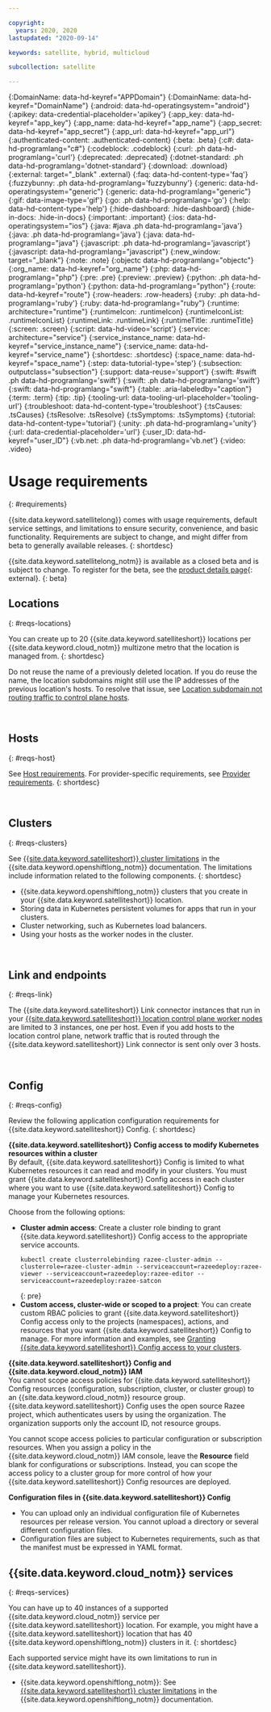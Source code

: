 ```yaml
---

copyright:
  years: 2020, 2020
lastupdated: "2020-09-14"

keywords: satellite, hybrid, multicloud

subcollection: satellite

---
```


{:DomainName: data-hd-keyref="APPDomain"}
{:DomainName: data-hd-keyref="DomainName"}
{:android: data-hd-operatingsystem="android"}
{:apikey: data-credential-placeholder='apikey'}
{:app_key: data-hd-keyref="app_key"}
{:app_name: data-hd-keyref="app_name"}
{:app_secret: data-hd-keyref="app_secret"}
{:app_url: data-hd-keyref="app_url"}
{:authenticated-content: .authenticated-content}
{:beta: .beta}
{:c#: data-hd-programlang="c#"}
{:codeblock: .codeblock}
{:curl: .ph data-hd-programlang='curl'}
{:deprecated: .deprecated}
{:dotnet-standard: .ph data-hd-programlang='dotnet-standard'}
{:download: .download}
{:external: target="_blank" .external}
{:faq: data-hd-content-type='faq'}
{:fuzzybunny: .ph data-hd-programlang='fuzzybunny'}
{:generic: data-hd-operatingsystem="generic"}
{:generic: data-hd-programlang="generic"}
{:gif: data-image-type='gif'}
{:go: .ph data-hd-programlang='go'}
{:help: data-hd-content-type='help'}
{:hide-dashboard: .hide-dashboard}
{:hide-in-docs: .hide-in-docs}
{:important: .important}
{:ios: data-hd-operatingsystem="ios"}
{:java: #java .ph data-hd-programlang='java'}
{:java: .ph data-hd-programlang='java'}
{:java: data-hd-programlang="java"}
{:javascript: .ph data-hd-programlang='javascript'}
{:javascript: data-hd-programlang="javascript"}
{:new_window: target="_blank"}
{:note: .note}
{:objectc data-hd-programlang="objectc"}
{:org_name: data-hd-keyref="org_name"}
{:php: data-hd-programlang="php"}
{:pre: .pre}
{:preview: .preview}
{:python: .ph data-hd-programlang='python'}
{:python: data-hd-programlang="python"}
{:route: data-hd-keyref="route"}
{:row-headers: .row-headers}
{:ruby: .ph data-hd-programlang='ruby'}
{:ruby: data-hd-programlang="ruby"}
{:runtime: architecture="runtime"}
{:runtimeIcon: .runtimeIcon}
{:runtimeIconList: .runtimeIconList}
{:runtimeLink: .runtimeLink}
{:runtimeTitle: .runtimeTitle}
{:screen: .screen}
{:script: data-hd-video='script'}
{:service: architecture="service"}
{:service_instance_name: data-hd-keyref="service_instance_name"}
{:service_name: data-hd-keyref="service_name"}
{:shortdesc: .shortdesc}
{:space_name: data-hd-keyref="space_name"}
{:step: data-tutorial-type='step'}
{:subsection: outputclass="subsection"}
{:support: data-reuse='support'}
{:swift: #swift .ph data-hd-programlang='swift'}
{:swift: .ph data-hd-programlang='swift'}
{:swift: data-hd-programlang="swift"}
{:table: .aria-labeledby="caption"}
{:term: .term}
{:tip: .tip}
{:tooling-url: data-tooling-url-placeholder='tooling-url'}
{:troubleshoot: data-hd-content-type='troubleshoot'}
{:tsCauses: .tsCauses}
{:tsResolve: .tsResolve}
{:tsSymptoms: .tsSymptoms}
{:tutorial: data-hd-content-type='tutorial'}
{:unity: .ph data-hd-programlang='unity'}
{:url: data-credential-placeholder='url'}
{:user_ID: data-hd-keyref="user_ID"}
{:vb.net: .ph data-hd-programlang='vb.net'}
{:video: .video}



# Usage requirements
{: #requirements}

{{site.data.keyword.satellitelong}} comes with usage requirements, default service settings, and limitations to ensure security, convenience, and basic functionality. Requirements are subject to change, and might differ from beta to generally available releases.
{: shortdesc}

{{site.data.keyword.satellitelong_notm}} is available as a closed beta and is subject to change. To register for the beta, see the [product details page](https://cloud.ibm.com/satellite/beta){: external}.
{: beta}



## Locations
{: #reqs-locations}

You can create up to 20 {{site.data.keyword.satelliteshort}} locations per {{site.data.keyword.cloud_notm}} multizone metro that the location is managed from.
{: shortdesc}

Do not reuse the name of a previously deleted location. If you do reuse the name, the location subdomains might still use the IP addresses of the previous location's hosts. To resolve that issue, see [Location subdomain not routing traffic to control plane hosts](/docs/satellite?topic=satellite-ts-locations#ts-location-subdomain).

<br />


## Hosts
{: #reqs-host}

See [Host requirements](/docs/satellite?topic=satellite-host-reqs#host-reqs). For provider-specific requirements, see [Provider requirements](/docs/satellite?topic=satellite-providers).
{: shortdesc}

<br />


## Clusters
{: #reqs-clusters}

See [{{site.data.keyword.satelliteshort}} cluster limitations](/docs/openshift?topic=openshift-openshift_limitations#satellite_limits) in the {{site.data.keyword.openshiftlong_notm}} documentation. The limitations include information related to the following components.
{: shortdesc}

* {{site.data.keyword.openshiftlong_notm}} clusters that you create in your {{site.data.keyword.satelliteshort}} location.
* Storing data in Kubernetes persistent volumes for apps that run in your clusters.
* Cluster networking, such as Kubernetes load balancers.
* Using your hosts as the worker nodes in the cluster.

<br />


## Link and endpoints
{: #reqs-link}

The {{site.data.keyword.satelliteshort}} Link connector instances that run in your [{{site.data.keyword.satelliteshort}} location control plane worker nodes](/docs/satellite?topic=satellite-service-architecture) are limited to 3 instances, one per host. Even if you add hosts to the location control plane, network traffic that is routed through the {{site.data.keyword.satelliteshort}} Link connector is sent only over 3 hosts.

<br />


## Config
{: #reqs-config}

Review the following application configuration requirements for {{site.data.keyword.satelliteshort}} Config.
{: shortdesc}

**{{site.data.keyword.satelliteshort}} Config access to modify Kubernetes resources within a cluster**<br>
By default, {{site.data.keyword.satelliteshort}} Config is limited to what Kubernetes resources it can read and modify in your clusters. You must grant {{site.data.keyword.satelliteshort}} Config access in each cluster where you want to use {{site.data.keyword.satelliteshort}} Config to manage your Kubernetes resources.

Choose from the following options:
*   **Cluster admin access**: Create a cluster role binding to grant {{site.data.keyword.satelliteshort}} Config access to the appropriate service accounts.
    ```
    kubectl create clusterrolebinding razee-cluster-admin --clusterrole=razee-cluster-admin --serviceaccount=razeedeploy:razee-viewer --serviceaccount=razeedeploy:razee-editor --serviceaccount=razeedeploy:razee-satcon
    ```
    {: pre}
*   **Custom access, cluster-wide or scoped to a project**: You can create custom RBAC policies to grant {{site.data.keyword.satelliteshort}} Config access only to the projects (namespaces), actions, and resources that you want {{site.data.keyword.satelliteshort}} Config to manage. For more information and examples, see [Granting {{site.data.keyword.satelliteshort}} Config access to your clusters](/docs/satellite?topic=satellite-cluster-config#setup-clusters-satconfig-access).

**{{site.data.keyword.satelliteshort}} Config and {{site.data.keyword.cloud_notm}} IAM**<br>
You cannot scope access policies for {{site.data.keyword.satelliteshort}} Config resources (configuration, subscription, cluster, or cluster group) to an {{site.data.keyword.cloud_notm}} resource group. {{site.data.keyword.satelliteshort}} Config uses the open source Razee project, which authenticates users by using the organization. The organization supports only the account ID, not resource groups.

You cannot scope access policies to particular configuration or subscription resources. When you assign a policy in the {{site.data.keyword.cloud_notm}} IAM console, leave the **Resource** field blank for configurations or subscriptions. Instead, you can scope the access policy to a cluster group for more control of how your {{site.data.keyword.satelliteshort}} Config resources are deployed.

**Configuration files in {{site.data.keyword.satelliteshort}} Config**
* You can upload only an individual configuration file of Kubernetes resources per release version. You cannot upload a directory or several different configuration files.
* Configuration files are subject to Kubernetes requirements, such as that the manifest must be expressed in YAML format.

## {{site.data.keyword.cloud_notm}} services
{: #reqs-services}

You can have up to 40 instances of a supported {{site.data.keyword.cloud_notm}} service per {{site.data.keyword.satelliteshort}} location. For example, you might have a {{site.data.keyword.satelliteshort}} location that has 40 {{site.data.keyword.openshiftlong_notm}} clusters in it.
{: shortdesc}

Each supported service might have its own limitations to run in {{site.data.keyword.satelliteshort}}.
* {{site.data.keyword.openshiftlong_notm}}: See [{{site.data.keyword.satelliteshort}} cluster limitations](/docs/openshift?topic=openshift-openshift_limitations#satellite_limits) in the {{site.data.keyword.openshiftlong_notm}} documentation.
